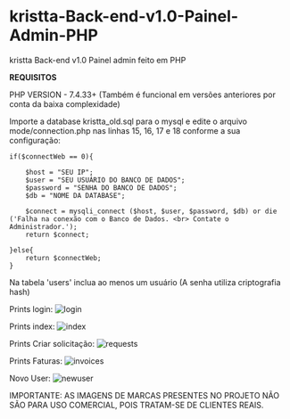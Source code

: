 # kristta-Back-end-v1.0-Painel-Admin-PHP
kristta Back-end v1.0 Painel admin feito em PHP

**REQUISITOS**

PHP VERSION - 7.4.33+
(Também é funcional em versões anteriores por conta da baixa complexidade)

Importe a database kristta_old.sql para o mysql e edite o arquivo mode/connection.php nas linhas 15, 16, 17 e 18 conforme a sua configuração:

```if($connectWeb == 0){```
```
    $host = "SEU IP";
    $user = "SEU USUÁRIO DO BANCO DE DADOS";
    $password = "SENHA DO BANCO DE DADOS";
    $db = "NOME DA DATABASE";

    $connect = mysqli_connect ($host, $user, $password, $db) or die ('Falha na conexão com o Banco de Dados. <br> Contate o Administrador.');
    return $connect;
    
}else{
    return $connectWeb;
}

```
Na tabela 'users' inclua ao menos um usuário (A senha utiliza criptografia hash)

Prints login:
![login](https://github.com/RodrigoChantel/kristta-app-admin/assets/87919246/7c8d8ce1-82a5-4040-8711-3dc8d6884b3b)

Prints index:
![index](https://github.com/RodrigoChantel/kristta-app-admin/assets/87919246/3c9b4948-0d66-4cf3-93a3-6c40f7eb64fd)

Prints Criar solicitação:
![requests](https://github.com/RodrigoChantel/kristta-app-admin/assets/87919246/7a330557-f0ea-4ef3-958c-9da4ed808f9f)

Prints Faturas:
![invoices](https://github.com/RodrigoChantel/kristta-app-admin/assets/87919246/56f56ddd-feb7-44ab-b5d8-ce821ccddc56)

Novo User:
![newuser](https://github.com/RodrigoChantel/kristta-app-admin/assets/87919246/d70c29bd-c971-423b-9bd1-b03eca0fb87b)

IMPORTANTE: AS IMAGENS DE MARCAS PRESENTES NO PROJETO NÃO SÃO PARA USO COMERCIAL, POIS TRATAM-SE DE CLIENTES REAIS.
